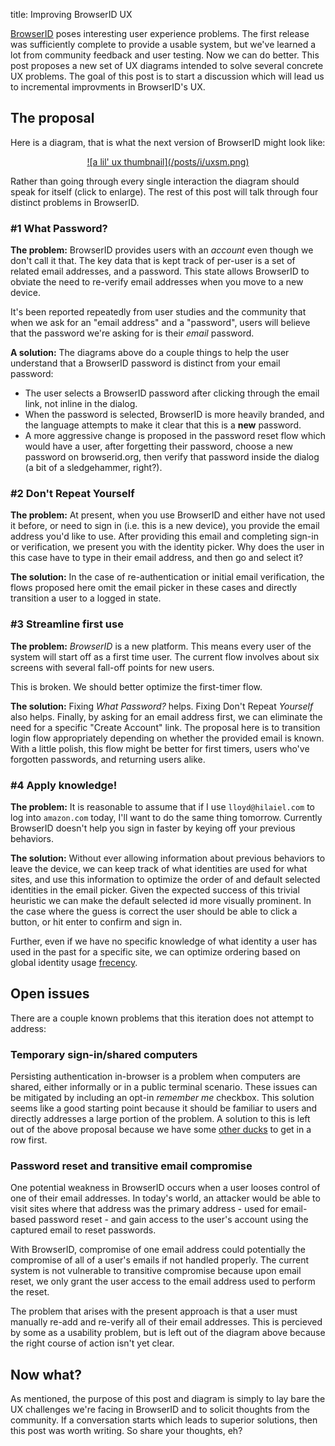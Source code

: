 title: Improving BrowserID UX

[BrowserID] poses interesting user experience problems.  The first release
was sufficiently complete to provide a usable system, but we've learned
a lot from community feedback and user testing.  Now we can do better.
This post proposes a new set of UX diagrams intended to solve several
concrete UX problems.  The goal of this post is to start a 
discussion which will lead us to incremental improvments in BrowserID's UX.

  [BrowserID]:https://browserid.org/

## The proposal

Here is a diagram, that is what the next version of BrowserID might
look like:

 <center>
 <a href="/posts/i/uxiter.jpg">![a lil' ux thumbnail](/posts/i/uxsm.png)</a>
 </center>

Rather than going through every single interaction the diagram should
speak for itself (click to enlarge).  The rest of this post will talk
through four distinct problems in BrowserID.

### #1 What Password?

**The problem:** BrowserID provides users with an *account* even
though we don't call it that.  The key data that is kept track of
per-user is a set of related email addresses, and a password.  This
state allows BrowserID to obviate the need to re-verify email
addresses when you move to a new device.

It's been reported repeatedly from user studies and the community that
when we ask for an "email address" and a "password", users will believe that
the password we're asking for is their *email* password.

**A solution:**  The diagrams above do a couple things to help the user
understand that a BrowserID password is distinct from your email password:

  * The user selects a BrowserID password after clicking through the email
    link, not inline in the dialog.
  * When the password is selected, BrowserID is more heavily branded,
    and the language attempts to make it clear that this is a **new**
    password.
  * A more aggressive change is proposed in the password reset flow which
    would have a user, after forgetting their password, choose a new password
    on browserid.org, then verify that password inside the dialog (a bit of
    a sledgehammer, right?).

### #2 Don't Repeat Yourself

**The problem:**  At present, when you use BrowserID and either have not
used it before, or need to sign in (i.e. this is a new device), you provide
the email address you'd like to use.  After providing this email and completing
sign-in or verification, we present you with the identity picker.
Why does the user in this case have to type in their email address, and 
then go and select it?  

**The solution:** In the case of re-authentication or initial email
verification, the flows proposed here omit the email picker in these
cases and directly transition a user to a logged in state.

### #3 Streamline first use
 
**The problem:** *BrowserID* is a new platform.  This means every user
of the system will start off as a first time user.  The current flow
involves about six screens with several fall-off points for new users.  

This is broken.  We should better optimize the first-timer flow.

**The solution:** Fixing *What Password?* helps.  Fixing Don't Repeat
*Yourself* also helps.  Finally, by asking for an email address first,
we can eliminate the need for a specific "Create Account" link.  The
proposal here is to transition login flow appropriately depending on
whether the provided email is known.  With a little polish, this flow
might be better for first timers, users who've forgotten passwords,
and returning users alike.

### #4 Apply knowledge!

**The problem:** It is reasonable to assume that if I use
`lloyd@hilaiel.com` to log into `amazon.com` today, I'll want to do
the same thing tomorrow.  Currently BrowserID doesn't help you sign in 
faster by keying off your previous behaviors.

**The solution:** Without ever allowing information about previous
behaviors to leave the device, we can keep track of what identities
are used for what sites, and use this information to optimize the
order of and default selected identities in the email picker.  Given
the expected success of this trivial heuristic we can make the default
selected id more visually prominent.  In the case where the guess is
correct the user should be able to click a button, or hit enter to
confirm and sign in.

Further, even if we have no specific knowledge of what identity a user has
used in the past for a specific site, we can optimize ordering based on 
global identity usage [frecency].

  [frecency]:http://en.wiktionary.org/wiki/frecency

## Open issues

There are a couple known problems that this iteration does not 
attempt to address:

### Temporary sign-in/shared computers

Persisting authentication in-browser is a problem when computers are 
shared, either informally or in a public terminal scenario.  These issues
can be mitigated by including an opt-in *remember me* checkbox.  This 
solution seems like a good starting point because it should be familiar
to users and directly addresses a large portion of the problem.  A solution
to this is left out of the above proposal because we have some
[other ducks] to get in a row first.

  [other ducks]:https://github.com/mozilla/browserid/issues?milestone=6&state=open

### Password reset and transitive email compromise

One potential weakness in BrowserID occurs when a user looses control
of one of their email addresses.  In today's world, an attacker would be 
able to visit sites where that address was the primary address - used for 
email-based password reset - and gain access to the user's account using 
the captured email to reset passwords.  

With BrowserID, compromise of one email address could potentially the
compromise of all of a user's emails if not handled properly.  The
current system is not vulnerable to transitive compromise because upon
email reset, we only grant the user access to the email address
used to perform the reset.

The problem that arises with the present approach is that a user must
manually re-add and re-verify all of their email addresses.  This is
percieved by some as a usability problem, but is left out of the
diagram above because the right course of action isn't yet clear.

## Now what?

As mentioned, the purpose of this post and diagram is simply to lay
bare the UX challenges we're facing in BrowserID and to solicit
thoughts from the community.  If a conversation starts which leads to
superior solutions, then this post was worth writing.  So share your
thoughts, eh?







  

